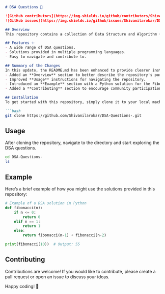 ```markdown
# DSA Questions 🤖

![GitHub contributors](https://img.shields.io/github/contributors/Shivanilarokar/DSA-Questions-)
![GitHub issues](https://img.shields.io/github/issues/Shivanilarokar/DSA-Questions-)

## Overview
This repository contains a collection of Data Structure and Algorithm (DSA) questions aimed at helping you prepare for technical interviews. Whether you're a beginner or an experienced developer, you'll find a variety of problems to practice and enhance your skills.

## Features ✨
- A wide range of DSA questions.
- Solutions provided in multiple programming languages.
- Easy to navigate and contribute to.

## Summary of the Changes
In this update, the README.md has been enhanced to provide clearer instructions and examples for users. Key changes include:
- Added an **Overview** section to better describe the repository's purpose.
- Improved **Usage** instructions for navigating the repository.
- Introduced an **Example** section with a Python solution for the Fibonacci problem.
- Added a **Contributing** section to encourage community participation.

## Installation
To get started with this repository, simply clone it to your local machine:

```bash
git clone https://github.com/Shivanilarokar/DSA-Questions-.git
```

## Usage
After cloning the repository, navigate to the directory and start exploring the DSA questions.

```bash
cd DSA-Questions-
ls
```

## Example
Here’s a brief example of how you might use the solutions provided in this repository:

```python
# Example of a DSA solution in Python
def fibonacci(n):
    if n <= 0:
        return 0
    elif n == 1:
        return 1
    else:
        return fibonacci(n-1) + fibonacci(n-2)

print(fibonacci(10))  # Output: 55
```

## Contributing
Contributions are welcome! If you would like to contribute, please create a pull request or open an issue to discuss your ideas.

Happy coding! 🚀
```